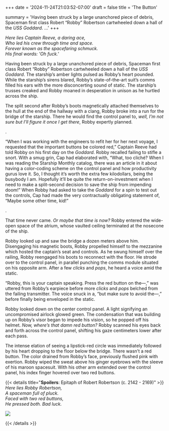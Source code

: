 +++
date = '2024-11-24T21:03:52-07:00'
draft = false
title = 'The Button'

summary = 'Having been struck by a large unanchored piece of debris, Spaceman first class Robert “Robby” Robertson cartwheeled down a hall of the *USS Goddard*. ...'
+++

*Here lies Captain Reeve, a daring ace,*  
*Who led his crew through time and space.*  
*Forever known as the spacefaring schmuck.*  
*His final words: 'Oh fuck.'*


Having been struck by a large unanchored piece of debris, Spaceman first class Robert “Robby” Robertson cartwheeled down a hall of the *USS Goddard*. The starship’s amber lights pulsed as Robby’s heart pounded. While the starship’s sirens blared, Robby’s state-of-the-art suit’s comms filled his ears with the more disconcerting sound of static. The starship’s trusses creaked and Robby moaned in desperation in unison as he hurtled across the ship.

The split second after Robby’s boots magnetically attached themselves to the hull at the end of the hallway with a clang, Robby broke into a run for the bridge of the starship. There he would find the control panel to, *well, I’m not sure but I’ll figure it once I get there*, Robby expertly planned.

.

“When I was working with the engineers to refit her for her next voyage, I requested that the important buttons be colored red,” Captain Reeve had told Robby on his first day on the *Goddard*. Robby recalled failing to stifle a snort. With a smug grin, Cap had elaborated with, “What, too cliché? When I was reading the Starship Monthly catalog, there was an article in it about having a color-coding scheme on the control panel and how productivity gurus love it. So, I thought it’s worth the extra few kilodollars, being the busybody I am. Hopefully it’ll be quite the return-on-investment when I need to make a split-second decision to save the ship from impending doom!” When Robby had asked to take the *Goddard* for a spin to test out the controls, Cap had made the very contractually obligating statement of, “Maybe some other time, kid!”

.

That time never came. *Or maybe that time is now?* Robby entered the wide-open space of the atrium, whose vaulted ceiling terminated at the nosecone of the ship.

Robby looked up and saw the bridge a dozen meters above him. Disengaging his magnetic boots, Robby propelled himself to the mezzanine which hosted the captain’s seat and controls. As he swung himself over the railing, Robby reengaged his boots to reconnect with the floor. He strode over to the control panel, in parallel punching the comms module situated on his opposite arm. After a few *clicks* and *pops*, he heard a voice amid the static.

“Robby, this is your captain speaking. Press the red button on the—,” was uttered from Robby’s earpiece before more *clicks* and *pops* belched from the failing transmitter. The voice snuck in a, “but make sure to avoid the—,” before finally being enveloped in the static.

Robby looked down on the center control panel. A light signifying an uncompromised airlock glowed green. The condensation that was building up on Robby’s visor began to impede his vision, so he popped off his helmet. *Now, where’s that damn red button?* Robby scanned his eyes back and forth across the control panel, shifting his gaze centimeters lower after each pass.

The intense elation of seeing a lipstick-red circle was immediately followed by his heart dropping to the floor below the bridge. There wasn’t a red button. The color drained from Robby’s face, previously flushed pink with exertion. Robby wiped the sweat above his ginger eyebrows with the sleeve of his maroon spacesuit. With his other arm extended over the control panel, his index finger hovered over two red buttons.


{{< details title="**Spoilers**: Epitaph of Robert Robertson (c. 2142 - 2169)" >}}
*Here lies Robby Robertson,*  
*A spaceman full of pluck.*  
*Faced with two red buttons,*  
*He pressed both. Bad luck.*  

![](the-button.png)

{{< /details >}}